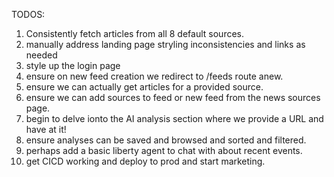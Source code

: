 TODOS:
1. Consistently fetch articles from all 8 default sources.
2. manually address landing page stryling inconsistencies and links as needed
3. style up the login page
4. ensure on new feed creation we redirect to /feeds route anew.
5. ensure we can actually get articles for a provided source.
6. ensure we can add sources to feed or new feed from the news sources page.
7. begin to delve ionto the AI analysis section where we provide a URL and have at it!
8. ensure analyses can be saved and browsed and sorted and filtered.
9. perhaps add a basic liberty agent to chat with about recent events.
10. get CICD working and deploy to prod and start marketing.